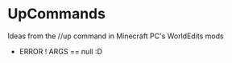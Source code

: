 # UpCommands
Ideas from the //up command in Minecraft PC's WorldEdits mods
- ERROR ! ARGS == null :D
